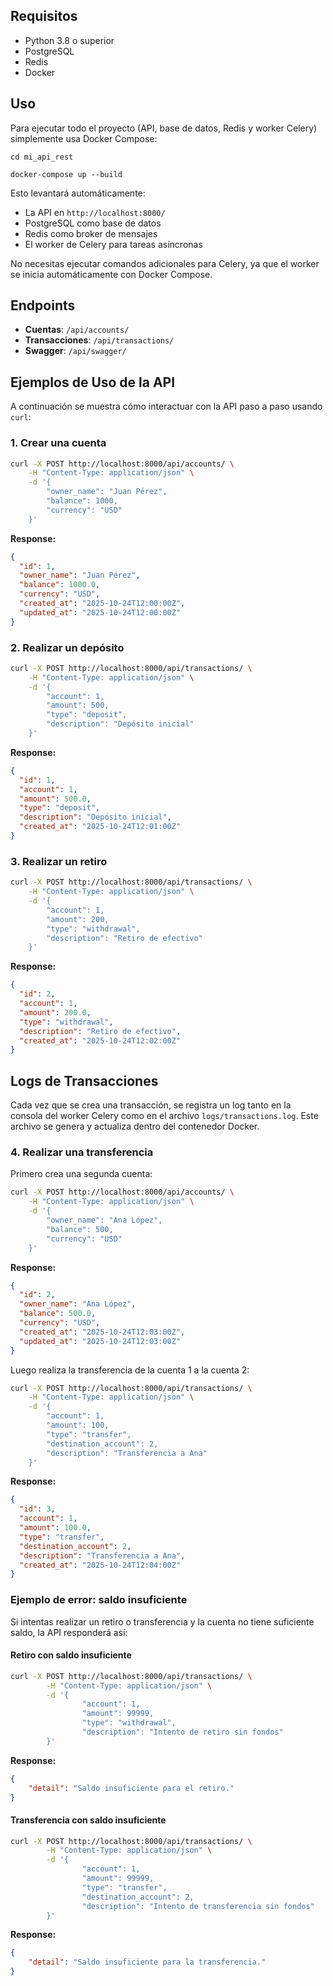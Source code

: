 
## Requisitos

- Python 3.8 o superior
- PostgreSQL
- Redis
- Docker

## Uso


Para ejecutar todo el proyecto (API, base de datos, Redis y worker Celery) simplemente usa Docker Compose:

```
cd mi_api_rest
```

```
docker-compose up --build
```

Esto levantará automáticamente:
- La API en `http://localhost:8000/`
- PostgreSQL como base de datos
- Redis como broker de mensajes
- El worker de Celery para tareas asíncronas

No necesitas ejecutar comandos adicionales para Celery, ya que el worker se inicia automáticamente con Docker Compose.

## Endpoints

- **Cuentas**: `/api/accounts/`
- **Transacciones**: `/api/transactions/`
- **Swagger**: `/api/swagger/` 


## Ejemplos de Uso de la API

A continuación se muestra cómo interactuar con la API paso a paso usando `curl`:


### 1. Crear una cuenta

```bash
curl -X POST http://localhost:8000/api/accounts/ \
	-H "Content-Type: application/json" \
	-d '{
		"owner_name": "Juan Pérez",
		"balance": 1000,
		"currency": "USD"
	}'
```

**Response:**
```json
{
  "id": 1,
  "owner_name": "Juan Pérez",
  "balance": 1000.0,
  "currency": "USD",
  "created_at": "2025-10-24T12:00:00Z",
  "updated_at": "2025-10-24T12:00:00Z"
}
```


### 2. Realizar un depósito

```bash
curl -X POST http://localhost:8000/api/transactions/ \
	-H "Content-Type: application/json" \
	-d '{
		"account": 1,
		"amount": 500,
		"type": "deposit",
		"description": "Depósito inicial"
	}'
```

**Response:**
```json
{
  "id": 1,
  "account": 1,
  "amount": 500.0,
  "type": "deposit",
  "description": "Depósito inicial",
  "created_at": "2025-10-24T12:01:00Z"
}
```


### 3. Realizar un retiro

```bash
curl -X POST http://localhost:8000/api/transactions/ \
	-H "Content-Type: application/json" \
	-d '{
		"account": 1,
		"amount": 200,
		"type": "withdrawal",
		"description": "Retiro de efectivo"
	}'
```

**Response:**
```json
{
  "id": 2,
  "account": 1,
  "amount": 200.0,
  "type": "withdrawal",
  "description": "Retiro de efectivo",
  "created_at": "2025-10-24T12:02:00Z"
}
```

## Logs de Transacciones

Cada vez que se crea una transacción, se registra un log tanto en la consola del worker Celery como en el archivo `logs/transactions.log`.
Este archivo se genera y actualiza dentro del contenedor Docker.

### 4. Realizar una transferencia

Primero crea una segunda cuenta:

```bash
curl -X POST http://localhost:8000/api/accounts/ \
	-H "Content-Type: application/json" \
	-d '{
		"owner_name": "Ana López",
		"balance": 500,
		"currency": "USD"
	}'
```

**Response:**
```json
{
  "id": 2,
  "owner_name": "Ana López",
  "balance": 500.0,
  "currency": "USD",
  "created_at": "2025-10-24T12:03:00Z",
  "updated_at": "2025-10-24T12:03:00Z"
}
```

Luego realiza la transferencia de la cuenta 1 a la cuenta 2:

```bash
curl -X POST http://localhost:8000/api/transactions/ \
	-H "Content-Type: application/json" \
	-d '{
		"account": 1,
		"amount": 100,
		"type": "transfer",
		"destination_account": 2,
		"description": "Transferencia a Ana"
	}'
```

**Response:**
```json
{
  "id": 3,
  "account": 1,
  "amount": 100.0,
  "type": "transfer",
  "destination_account": 2,
  "description": "Transferencia a Ana",
  "created_at": "2025-10-24T12:04:00Z"
}
```
### Ejemplo de error: saldo insuficiente

Si intentas realizar un retiro o transferencia y la cuenta no tiene suficiente saldo, la API responderá así:

#### Retiro con saldo insuficiente

```bash
curl -X POST http://localhost:8000/api/transactions/ \
		-H "Content-Type: application/json" \
		-d '{
				"account": 1,
				"amount": 99999,
				"type": "withdrawal",
				"description": "Intento de retiro sin fondos"
		}'
```

**Response:**
```json
{
	"detail": "Saldo insuficiente para el retiro."
}
```

#### Transferencia con saldo insuficiente

```bash
curl -X POST http://localhost:8000/api/transactions/ \
		-H "Content-Type: application/json" \
		-d '{
				"account": 1,
				"amount": 99999,
				"type": "transfer",
				"destination_account": 2,
				"description": "Intento de transferencia sin fondos"
		}'
```

**Response:**
```json
{
	"detail": "Saldo insuficiente para la transferencia."
}
```
